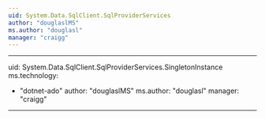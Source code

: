 ```yaml
---
uid: System.Data.SqlClient.SqlProviderServices
author: "douglaslMS"
ms.author: "douglasl"
manager: "craigg"
---
```


---
uid: System.Data.SqlClient.SqlProviderServices.SingletonInstance
ms.technology: 
  - "dotnet-ado"
author: "douglaslMS"
ms.author: "douglasl"
manager: "craigg"
---
